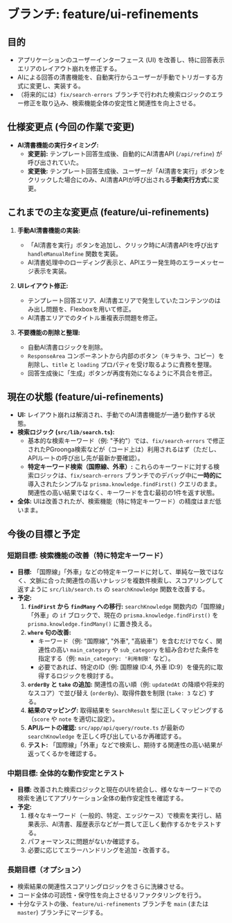 # ブランチ: feature/ui-refinements

## 目的

*   アプリケーションのユーザーインターフェース (UI) を改善し、特に回答表示エリアのレイアウト崩れを修正する。
*   AIによる回答の清書機能を、自動実行からユーザーが手動でトリガーする方式に変更し、実装する。
*   （将来的には）`fix/search-errors` ブランチで行われた検索ロジックのエラー修正を取り込み、検索機能全体の安定性と関連性を向上させる。

## 仕様変更点 (今回の作業で変更)

*   **AI清書機能の実行タイミング:**
    *   **変更前:** テンプレート回答生成後、自動的にAI清書API (`/api/refine`) が呼び出されていた。
    *   **変更後:** テンプレート回答生成後、ユーザーが「AI清書を実行」ボタンをクリックした場合にのみ、AI清書APIが呼び出される**手動実行方式**に変更。

## これまでの主な変更点 (feature/ui-refinements)

1.  **手動AI清書機能の実装:**
    *   「AI清書を実行」ボタンを追加し、クリック時にAI清書APIを呼び出す `handleManualRefine` 関数を実装。
    *   AI清書処理中のローディング表示と、APIエラー発生時のエラーメッセージ表示を実装。

2.  **UIレイアウト修正:**
    *   テンプレート回答エリア、AI清書エリアで発生していたコンテンツのはみ出し問題を、Flexboxを用いて修正。
    *   AI清書エリアでのタイトル重複表示問題を修正。

3.  **不要機能の削除と整理:**
    *   自動AI清書ロジックを削除。
    *   `ResponseArea` コンポーネントから内部のボタン（キラキラ、コピー）を削除し、`title` と `loading` プロパティを受け取るように責務を整理。
    *   回答生成後に「生成」ボタンが再度有効になるように不具合を修正。

## 現在の状態 (feature/ui-refinements)

*   **UI:** レイアウト崩れは解消され、手動でのAI清書機能が一通り動作する状態。
*   **検索ロジック (`src/lib/search.ts`):**
    *   基本的な検索キーワード（例: "予約"）では、`fix/search-errors` で修正されたPGroonga検索などが（コード上は）利用されるはず（ただし、APIルートの呼び出し先が最新か要確認）。
    *   **特定キーワード検索（国際線、外車）:** これらのキーワードに対する検索ロジックは、`fix/search-errors` ブランチでのデバッグ中に**一時的に**導入されたシンプルな `prisma.knowledge.findFirst()` クエリのまま。関連性の高い結果ではなく、キーワードを含む最初の1件を返す状態。
*   **全体:** UIは改善されたが、検索機能（特に特定キーワード）の精度はまだ低いまま。

## 今後の目標と予定

### 短期目標: 検索機能の改善（特に特定キーワード）

*   **目標:** 「国際線」「外車」などの特定キーワードに対して、単純な一致ではなく、文脈に合った関連性の高いナレッジを複数件検索し、スコアリングして返すように `src/lib/search.ts` の `searchKnowledge` 関数を改善する。
*   **予定:**
    1.  **`findFirst` から `findMany` への移行:** `searchKnowledge` 関数内の「国際線」「外車」の `if` ブロックで、現在の `prisma.knowledge.findFirst()` を `prisma.knowledge.findMany()` に置き換える。
    2.  **`where` 句の改善:**
        *   キーワード（例: "国際線", "外車", "高級車"）を含むだけでなく、関連性の高い `main_category` や `sub_category` を組み合わせた条件を指定する（例: `main_category: '利用制限'` など）。
        *   必要であれば、特定のID（例: 国際線 ID:4, 外車 ID:9）を優先的に取得するロジックを検討する。
    3.  **`orderBy` と `take` の追加:** 関連性の高い順（例: `updatedAt` の降順や将来的なスコア）で並び替え (`orderBy`)、取得件数を制限 (`take: 3` など) する。
    4.  **結果のマッピング:** 取得結果を `SearchResult` 型に正しくマッピングする（`score` や `note` を適切に設定）。
    5.  **APIルートの確認:** `src/app/api/query/route.ts` が最新の `searchKnowledge` を正しく呼び出しているか再確認する。
    6.  **テスト:** 「国際線」「外車」などで検索し、期待する関連性の高い結果が返ってくるかを確認する。

### 中期目標: 全体的な動作安定とテスト

*   **目標:** 改善された検索ロジックと現在のUIを統合し、様々なキーワードでの検索を通じてアプリケーション全体の動作安定性を確認する。
*   **予定:**
    1.  様々なキーワード（一般的、特定、エッジケース）で検索を実行し、結果表示、AI清書、履歴表示などが一貫して正しく動作するかをテストする。
    2.  パフォーマンスに問題がないか確認する。
    3.  必要に応じてエラーハンドリングを追加・改善する。

### 長期目標（オプション）

*   検索結果の関連性スコアリングロジックをさらに洗練させる。
*   コード全体の可読性・保守性を向上させるリファクタリングを行う。
*   十分なテストの後、`feature/ui-refinements` ブランチを `main` (または `master`) ブランチにマージする。